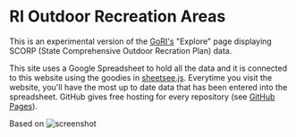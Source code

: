 # RI Outdoor Recreation Areas

This is an experimental version of the [GoRI's](https://github.com/401ode/GetOutdoorsRI) "Explore" page displaying SCORP (State Comprehensive Outdoor Recration Plan) data. 

This site uses a Google Spreadsheet to hold all the data and it is connected to this website using the goodies in [sheetsee.js](http://www.github.com/jlord/sheetsee.js). Everytime you visit the website, you'll have the most up to date data that has been entered into the spreadsheet. GitHub gives free hosting for every repository (see [GitHub Pages](http://pages.github.com)). 

Based on ![screenshot](https://raw.github.com/jlord/hack-spots/gh-pages/img/hackspotsss.png)


